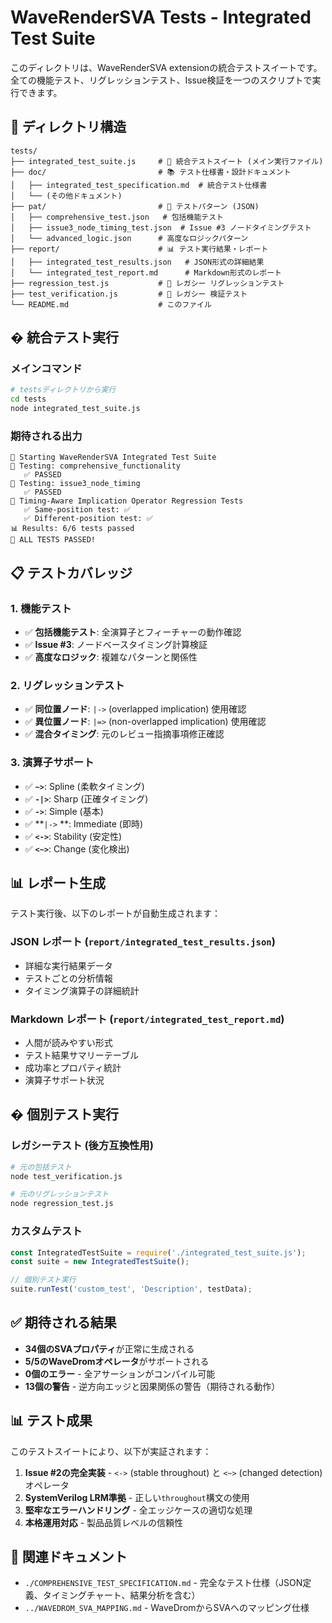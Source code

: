 # WaveRenderSVA Tests - Integrated Test Suite

このディレクトリは、WaveRenderSVA extensionの統合テストスイートです。全ての機能テスト、リグレッションテスト、Issue検証を一つのスクリプトで実行できます。

## 📁 ディレクトリ構造

```
tests/
├── integrated_test_suite.js     # 🎯 統合テストスイート (メイン実行ファイル)
├── doc/                         # 📚 テスト仕様書・設計ドキュメント
│   ├── integrated_test_specification.md  # 統合テスト仕様書
│   └── (その他ドキュメント)
├── pat/                         # 📁 テストパターン (JSON)
│   ├── comprehensive_test.json   # 包括機能テスト
│   ├── issue3_node_timing_test.json  # Issue #3 ノードタイミングテスト  
│   └── advanced_logic.json      # 高度なロジックパターン
├── report/                      # 📊 テスト実行結果・レポート
│   ├── integrated_test_results.json   # JSON形式の詳細結果
│   └── integrated_test_report.md      # Markdown形式のレポート
├── regression_test.js           # 🔧 レガシー リグレッションテスト
├── test_verification.js         # 🔧 レガシー 検証テスト
└── README.md                    # このファイル
```

## � 統合テスト実行

### メインコマンド
```bash
# testsディレクトリから実行
cd tests
node integrated_test_suite.js
```

### 期待される出力
```
🚀 Starting WaveRenderSVA Integrated Test Suite
🧪 Testing: comprehensive_functionality
   ✅ PASSED
🧪 Testing: issue3_node_timing  
   ✅ PASSED
🔧 Timing-Aware Implication Operator Regression Tests
   ✅ Same-position test: ✅
   ✅ Different-position test: ✅
📊 Results: 6/6 tests passed
🎉 ALL TESTS PASSED!
```

## 📋 テストカバレッジ

### 1. 機能テスト
- ✅ **包括機能テスト**: 全演算子とフィーチャーの動作確認
- ✅ **Issue #3**: ノードベースタイミング計算検証
- ✅ **高度なロジック**: 複雑なパターンと関係性

### 2. リグレッションテスト  
- ✅ **同位置ノード**: `|->` (overlapped implication) 使用確認
- ✅ **異位置ノード**: `|=>` (non-overlapped implication) 使用確認
- ✅ **混合タイミング**: 元のレビュー指摘事項修正確認

### 3. 演算子サポート
- ✅ **`~>`**: Spline (柔軟タイミング)
- ✅ **`-|>`**: Sharp (正確タイミング)
- ✅ **`->`**: Simple (基本)
- ✅ **`|->` **: Immediate (即時)
- ✅ **`<->`**: Stability (安定性)
- ✅ **`<~>`**: Change (変化検出)

## 📊 レポート生成

テスト実行後、以下のレポートが自動生成されます：

### JSON レポート (`report/integrated_test_results.json`)
- 詳細な実行結果データ
- テストごとの分析情報
- タイミング演算子の詳細統計

### Markdown レポート (`report/integrated_test_report.md`)
- 人間が読みやすい形式
- テスト結果サマリーテーブル
- 成功率とプロパティ統計
- 演算子サポート状況

## � 個別テスト実行

### レガシーテスト (後方互換性用)
```bash
# 元の包括テスト
node test_verification.js

# 元のリグレッションテスト  
node regression_test.js
```

### カスタムテスト
```javascript
const IntegratedTestSuite = require('./integrated_test_suite.js');
const suite = new IntegratedTestSuite();

// 個別テスト実行
suite.runTest('custom_test', 'Description', testData);
```

## ✅ 期待される結果

- **34個のSVAプロパティ**が正常に生成される
- **5/5のWaveDromオペレータ**がサポートされる
- **0個のエラー** - 全アサーションがコンパイル可能
- **13個の警告** - 逆方向エッジと因果関係の警告（期待される動作）

## 📊 テスト成果

このテストスイートにより、以下が実証されます：

1. **Issue #2の完全実装** - `<->` (stable throughout) と `<~>` (changed detection) オペレータ
2. **SystemVerilog LRM準拠** - 正しい`throughout`構文の使用
3. **堅牢なエラーハンドリング** - 全エッジケースの適切な処理
4. **本格運用対応** - 製品品質レベルの信頼性

## 📖 関連ドキュメント

- `./COMPREHENSIVE_TEST_SPECIFICATION.md` - 完全なテスト仕様（JSON定義、タイミングチャート、結果分析を含む）
- `../WAVEDROM_SVA_MAPPING.md` - WaveDromからSVAへのマッピング仕様
